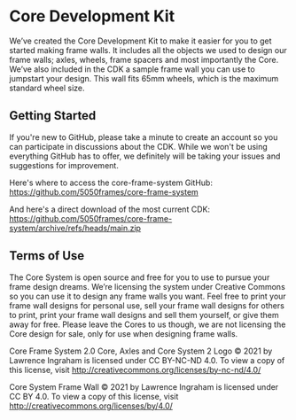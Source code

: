 # Core Development Kit

We’ve created the Core Development Kit to make it easier for you to get started
making frame walls. It includes all the objects we used to design our frame
walls; axles, wheels, frame spacers and most importantly the Core. We’ve also
included in the CDK a sample frame wall you can use to jumpstart your design.
This wall fits 65mm wheels, which is the maximum standard wheel size.

## Getting Started

If you're new to GitHub, please take a minute to create an account so you can participate in discussions about the CDK. While we won't be using everything GitHub has to offer, we definitely will be taking your issues and suggestions for improvement.

Here's where to access the core-frame-system GitHub: https://github.com/5050frames/core-frame-system

And here's a direct download of the most current CDK: https://github.com/5050frames/core-frame-system/archive/refs/heads/main.zip

## Terms of Use

The Core System is open source and free for you to use to pursue your frame
design dreams. We’re licensing the system under Creative Commons so you can use
it to design any frame walls you want. Feel free to print your frame wall
designs for personal use, sell your frame wall designs for others to print,
print your frame wall designs and sell them yourself, or give them away for
free. Please leave the Cores to us though, we are not licensing the Core design
for sale, only for use when designing frame walls.


Core Frame System 2.0 Core, Axles and Core System 2 Logo © 2021 by Lawrence
Ingraham is licensed under CC BY-NC-ND 4.0. To view a copy of this license,
visit http://creativecommons.org/licenses/by-nc-nd/4.0/

Core System Frame Wall © 2021 by Lawrence Ingraham is licensed under CC BY 4.0.
To view a copy of this license, visit
http://creativecommons.org/licenses/by/4.0/
